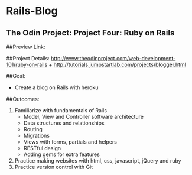 # Rails-Blog

## The Odin Project: Project Four: Ruby on Rails

##Preview Link:

##Project Details:
http://www.theodinproject.com/web-development-101/ruby-on-rails + http://tutorials.jumpstartlab.com/projects/blogger.html  

##Goal:
* Create a blog on Rails with heroku  

##Outcomes:
1. Familiarize with fundamentals of Rails
	* Model, View and Controller software architecture 
	* Data structures and relationships
	* Routing
	* Migrations
	* Views with forms, partials and helpers
	* RESTful design
	* Adding gems for extra features
2. Practice making websites with html, css, javascript, jQuery and ruby
3. Practice version control with Git
